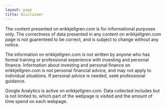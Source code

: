 ```yaml
---
layout: page
title: Disclaimer
---
```


The content presented on erikkjellgren.com is for informational purposes only.
The correctness of data presented in any content on erikkjellgren.com page is not guarenteed to be correct, and is subject to change without any notice.

The information on erikkjellgren.com is not written by anyone who has formal training or professional experience with investing and personal finance.
Information about investing and personal finance on erikkjellgren.com is not personal financial advice, and may not apply to individual situations.
If personal advice is needed, seek professional guidance.

Google Analytics is active on erikkjellgren.com.
Data collected includes but is not limited to, which part of the webpage is visited and the amount of time spend on each webpage.
